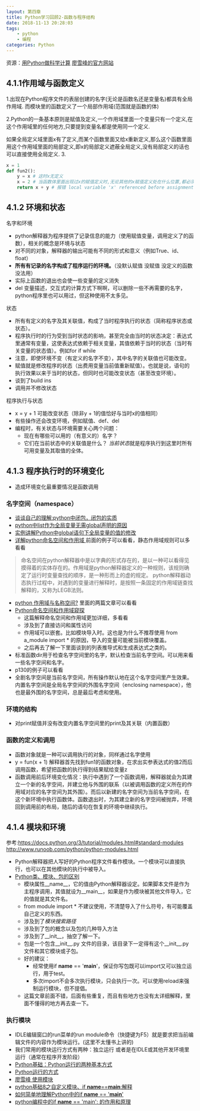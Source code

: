 ```yaml
---
layout: 第四章
title: Python学习回顾2-函数与程序结构
date: 2018-11-13 20:28:03
tags: 
	- python
	- 编程
categories: Python
---
```

资源：[用Python做科学计算](http://bigsec.net/b52/scipydoc/index.html#)
[廖雪峰的官方网站](https://www.liaoxuefeng.com/)

##  4.1.1作用域与函数定义

1.出现在Python程序文件的表层创建的名字(无论是函数名还是变量名)都具有全局作用域.
而模块里的函数定义了一个局部作用域(范围就是函数的体)

<!-- more -->

2.Python的一条基本原则是赋值及定义,一个作用域里面一个变量只有一个定义,在这个作用域里的任何地方,只要提到变量名都是使用同一个定义.

  如果全局定义域里面x有了定义,而某个函数里面又给x重新定义,那么这个函数里面用这个作用域里面的局部定义,即x的局部定义遮蔽全局定义,没有局部定义的话也可以直接使用全局定义.
3.
```Python
x = 1
def fun2():
    y = x # 这时x无定义
    x = 2 # 当函数体里面出现过x的赋值定义时,无论其他的x赋值定义处在什么位置,都必须把这个x当做局部变量,否则下面再用到x的时候会出现不知道到底用全局变量还是局部变量的矛盾.
    return x + y # 报错 local variable 'x' referenced before assignment
```

##  4.1.2 环境和状态
名字和环境
* python解释器为程序提供了记录信息的能力（使用赋值变量，调用定义了的函数），相关的概念是环境与状态
* 对不同的对象，解释器的输出可能有不同的形式和意义（例如True、id、float）
* **所有有记录的名字构成了程序运行的环境。**（没默认赋值 没赋值 没定义的函数没法用）
* 实际上函数的退出也会使一些变量的定义消失
* del 变量描述，交互式的计算方式下啊啊，可以删除一些不再需要的名字，python程序里也可以用过，但这种使用不太多见。

状态
* 所有有定义的名字及其关联值，构成了当时程序执行的状态（简称程序状态或状态）。
* 程序执行时的行为受到当时状态的影响，甚至完全由当时的状态决定：表达式里通常有变量，这使表达式依赖于相关变量，其值依赖于当时的状态（当时有关变量的状态值）。例如for if while
* 注意，即使环境不变（有定义的名字不变），其中名字的关联值也可能改变。
* 赋值就是修改程序的状态（出费用变量当前值重新赋值）。也就是说，语句的执行效果以来于当时的状态，但同时也可能改变状态（甚至改变环境）。
* 谈到了build ins
* 调用并不修改状态

程序执行与状态
* x = y + 1 可能改变状态（除非y + 1的值恰好与当时x的值相同）
* 有些操作还会改变环境，例如赋值、def、del
* 编程时，有关状态与环境需要关心两个问题：
    - 现在有哪些可以用的（有意义的）名字？
    - 它们在当前状态中的关联值是什么？
*当前状态*就是程序执行到这里时所有可用变量及其取值的全体。

## 4.1.3 程序执行时的环境变化
* 造成环境变化最重要情况是函数调用

### 名字空间（namespace）
* [谈谈自己的理解:python中闭包，闭包的实质](https://www.cnblogs.com/s-1314-521/p/9763376.html)
* [python中list作为全局变量无需global声明的原因](https://www.cnblogs.com/yym2013/p/5915980.html)
* [实例讲解Python中global语句下全局变量的值的修改](https://www.jb51.net/article/86765.htm)
* [详解python命名空间和作用域
](https://www.cnblogs.com/zhangxinhe/p/6963462.html) 前面的例子可以看看，静态作用域规则可以多看看
>命名空间在python解释器中是以字典的形式存在的，是以一种可以看得见摸得着的实体存在的。作用域是python解释器定义的一种规则，该规则确定了运行时变量查找的顺序，是一种形而上的虚的规定。
 python解释器动态执行过程中，对遇到的变量进行解释时，是按照一条固定的作用域链查找解释的，又称为LEGB法则。

 * [python 作用域与名称空间?](https://www.zhihu.com/question/29826740) 里面的两篇文章可以看看
 * [Python命名空间和作用域窥探](http://blog.cipherc.com/2015/04/25/python_namespace_and_scope/#assignment-rule)
     - 这篇解释命名空间和作用域更加详细，多看看
     - 涉及到了直接访问和属性访问
     - 作用域可以嵌套。比如模块导入时。这也是为什么不推荐使用 from a_module import * 的原因，导入的变量可能被当前模块覆盖。
     - 之后再去了解一下里面谈到的列表推导式和生成表达式之类的。 
* 标准函数dir用于检查名字空间里的名字，默认检查当前名字空间。可以用来看一些名字空间和名字。
* p130的例子可以看看
* 全剧名字空间是当前名字空间，所有操作默认地在这个名字空间里产生效果。内置名字空间是全局名字空间的外围名字空间（enclosing namespace），他也是最外围的名字空间，总是最后考虑和使用。

### 环境的结构
* 对print赋值并没有改变内置名字空间里的print及其关联（内置函数）

### 函数的定义和调用
* 函数对象就是一种可以调用执行的对象，同样通过名字使用
* y = fun(x + 1) 解释器首先找到fun1的函数对象，在求出实参表达式的值2而后调用函数，希望把函数的执行得到结果赋给变量z
* 函数调用前后环境变化情况：执行中遇到了一个函数调用，解释器就会为其建立一个新的名字空间，并建立他与外围的联系（以被调用函数的定义所在的作用域对应的名字空间为其外围）。而后以新建的名字空间为当前名字空间，在这个新环境中执行函数体。函数退出时，为其建立新的名字空间被抛弃，环境回到调用前的布局，随后的语句在恢复的环境中继续执行。

## 4.1.4 模块和环境
参考:https://docs.python.org/3/tutorial/modules.html#standard-modules
http://www.runoob.com/python/python-modules.html

* Python解释器把人写好的Python程序文件看作模块。一个模块可以直接执行，也可以在其他模块的执行中被导入。
* [Python类、模块、包的区别](https://www.cnblogs.com/kex1n/p/5977051.html)
    - 模块属性__name__，它的值由Python解释器设定。如果脚本文件是作为主程序调用，其值就设为__main__，如果是作为模块被其他文件导入，它的值就是其文件名。
    - from module import * 不建议使用，不清楚导入了什么符号，有可能覆盖自己定义的东西。
    - 涉及到了*模块搜索路径*
    - 涉及到了包的概念以及包的几种导入方法
    - 涉及到了__init__，抽空了解一下。
    - 包是一个包含__init__.py 文件的目录，该目录下一定得有这个__init__.py文件和其它模块或子包。
    - 好的建议：
        + 经常使用if __name__ == '__main__'，保证你写包既可以import又可以独立运行，用于test。
        + 多次import不会多次执行模块，只会执行一次。可以使用reload来强制运行模块，但不提倡。
    - 这篇文章前面不错，后面有些重复，而且有些地方也没有太详细解释，里面不懂得的地方再去查一下。
### 执行模块
* IDLE编辑窗口的run菜单的run module命令（快捷键为F5）就是要求把当前编辑文件的内容作为模块运行。(这里不太懂书上讲的)
* 我们常用的模块运行方式有两种：独立运行 或者是在IDLE或其他开发环境里运行（通常在程序开发阶段）
* [Python基础：Python运行的两种基本方式](https://blog.csdn.net/mrs_wu/article/details/79254627)
* [Python运行的方式](https://www.cnblogs.com/chaoguo1234/p/9126056.html)
* [廖雪峰 使用模块](https://www.liaoxuefeng.com/wiki/0014316089557264a6b348958f449949df42a6d3a2e542c000/001431845183474e20ee7e7828b47f7b7607f2dc1e90dbb000)
* [python基础8之自定义模块、if __name__==__main__:解释](https://www.cnblogs.com/wdliu/p/6507668.html)
* [如何简单地理解Python中的if __name__ == '__main__'](https://blog.csdn.net/yjk13703623757/article/details/77918633)
* [python编程中的if __name__ == 'main': 的作用和原理](http://www.dengfeilong.com/post/60.html)

